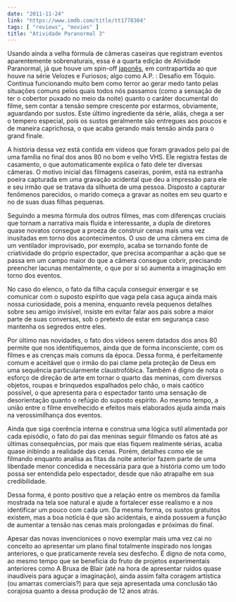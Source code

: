 ```yaml
---
date: "2011-11-24"
link: "https://www.imdb.com/title/tt1778304"
tags: [ "reviews", "movies" ]
title: "Atividade Paranormal 3"
---
```

Usando ainda a velha fórmula de câmeras caseiras que registram eventos aparentemente sobrenaturais, essa é a quarta edição de Atividade Paranormal, já que houve um spin-off [japonês], em contrapartida ao que houve na série Velozes e Furiosos; algo como A.P. : Desafio em Tóquio. Continua funcionando muito bem como terror ao gerar medo tanto pelas situações comuns pelos quais todos nós passamos (como a sensação de ter o cobertor puxado no meio da noite) quanto o caráter documental do filme, sem contar a tensão sempre crescente por estarmos, obviamente, aguardando por sustos. Este último ingrediente da série, aliás, chega a ser o tempero especial, pois os sustos geralmente são entregues aos poucos e de maneira caprichosa, o que acaba gerando mais tensão ainda para o grand finale.

A história dessa vez está contida em vídeos que foram gravados pelo pai de uma família no final dos anos 80 no bom e velho VHS. Ele registra festas de casamento, o que automaticamente explica o fato dele ter diversas câmeras. O motivo inicial das filmagens caseiras, porém, está na estranha poeira capturada em uma gravação acidental que deu a impressão para ele e seu irmão que se tratava da silhueta de uma pessoa. Disposto a capturar fenômenos parecidos, o marido começa a gravar as noites em seu quarto e no de suas duas filhas pequenas.

Seguindo a mesma fórmula dos outros filmes, mas com diferenças cruciais que tornam a narrativa mais fluida e interessante, a dupla de diretores quase novatos consegue a proeza de construir cenas mais uma vez inusitadas em torno dos acontecimentos. O uso de uma câmera em cima de um ventilador improvisado, por exemplo, acaba se tornando fonte de criatividade do próprio espectador, que precisa acompanhar a ação que se passa em um campo maior do que a câmera consegue cobrir, precisando preencher lacunas mentalmente, o que por si só aumenta a imaginação em torno dos eventos.

No caso do elenco, o fato da filha caçula conseguir enxergar e se comunicar com o suposto espírito que vaga pela casa aguça ainda mais nossa curiosidade, pois a menina, enquanto revela pequenos detalhes sobre seu amigo invisível, insiste em evitar falar aos pais sobre a maior parte de suas conversas, sob o pretexto de estar em segurança caso mantenha os segredos entre eles.

Por último nas novidades, o fato dos vídeos serem datados dos anos 80 permite que nos identifiquemos, ainda que de forma inconsciente, com os filmes e as crenças mais comuns da época. Dessa forma, é perfeitamente comum e aceitável que o irmão do pai clame pela proteção de Deus em uma sequência particularmente claustrofóbica. Também é digno de nota o esforço de direção de arte em tornar o quarto das meninas, com diversos objetos, roupas e brinquedos espalhados pelo chão, o mais caótico possível, o que apresenta para o espectador tanto uma sensação de desorientação quanto o refúgio do suposto espírito. Ao mesmo tempo, a união entre o filme envelhecido e efeitos mais elaborados ajuda ainda mais na verossimilhança dos eventos.

Ainda que siga coerência interna e construa uma lógica sutil alimentada por cada episódio, o fato do pai das meninas seguir filmando os fatos até as últimas consequências, por mais que elas fiquem realmente sérias, acaba quase inibindo a realidade das cenas. Porém, detalhes como ele se filmando enquanto analisa as fitas da noite anterior fazem parte de uma liberdade menor concedida e necessária para que a história como um todo possa ser entendida pelo espectador, desde que não atrapalhe em sua credibilidade.

Dessa forma, é ponto positivo que a relação entre os membros da família mostrada na tela soe natural e ajude a fortalecer esse realismo e a nos identificar um pouco com cada um. Da mesma forma, os sustos gratuitos existem, mas a boa notícia é que são acidentais, e ainda possuem a função de aumentar a tensão nas cenas mais prolongadas e próximas do final.

Apesar das novas invencionices o novo exemplar mais uma vez cai no conceito ao apresentar um plano final totalmente inspirado nos longas anteriores, o que praticamente revela seu desfecho. É digno de nota como, ao mesmo tempo que se beneficia do fruto de projetos experimentais anteriores como A Bruxa de Blair (até na hora de apresentar ruídos quase inaudíveis para aguçar a imaginação), ainda assim falta coragem artística (ou amarras comerciais?) para que seja apresentada uma conclusão tão corajosa quanto a dessa produção de 12 anos atrás.

[japonês]: /atividade-paranormal-toquio
